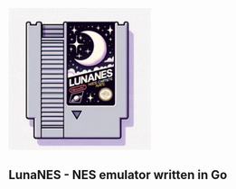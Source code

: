 <p>
  <img src="https://github.com/hexhowells/LunaNES/blob/main/logo.jpg" width=50%>
</p>

## LunaNES - NES emulator written in Go
